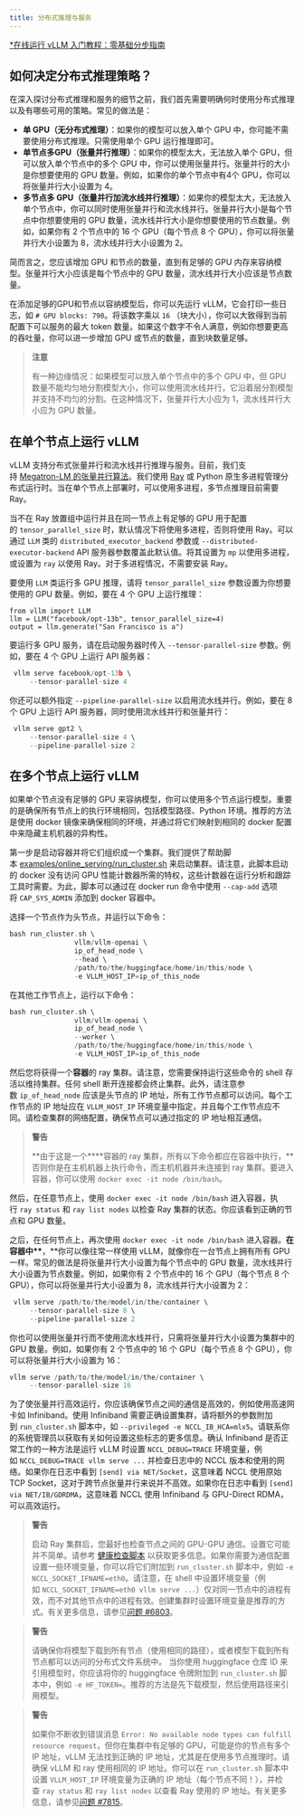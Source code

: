```yaml
---
title: 分布式推理与服务
---
```


[\*在线运行 vLLM 入门教程：零基础分步指南](https://openbayes.com/console/public/tutorials/rXxb5fZFr29?utm_source=vLLM-CNdoc&utm_medium=vLLM-CNdoc-V1&utm_campaign=vLLM-CNdoc-V1-25ap)

## 如何决定分布式推理策略？

在深入探讨分布式推理和服务的细节之前，我们首先需要明确何时使用分布式推理以及有哪些可用的策略。常见的做法是：

- **单 GPU（无分布式推理）**：如果你的模型可以放入单个 GPU 中，你可能不需要使用分布式推理。只需使用单个 GPU 运行推理即可。
- **单节点多GPU（张量并行推理）**：如果你的模型太大，无法放入单个 GPU，但可以放入单个节点中的多个 GPU 中，你可以使用张量并行。张量并行的大小是你想要使用的 GPU 数量。例如，如果你的单个节点中有4个 GPU，你可以将张量并行大小设置为 4。
- **多节点多 GPU（张量并行加流水线并行推理）**：如果你的模型太大，无法放入单个节点中，你可以同时使用张量并行和流水线并行。张量并行大小是每个节点中你想要使用的 GPU 数量，流水线并行大小是你想要使用的节点数量。例如，如果你有 2 个节点中的 16 个 GPU（每个节点 8 个 GPU），你可以将张量并行大小设置为 8，流水线并行大小设置为 2。

简而言之，您应该增加 GPU 和节点的数量，直到有足够的 GPU 内存来容纳模型。张量并行大小应该是每个节点中的 GPU 数量，流水线并行大小应该是节点数量。

在添加足够的GPU和节点以容纳模型后，你可以先运行 vLLM，它会打印一些日志，如 `# GPU blocks: 790`。将该数字乘以 `16` （块大小），你可以大致得到当前配置下可以服务的最大 token 数量。如果这个数字不令人满意，例如你想要更高的吞吐量，你可以进一步增加 GPU 或节点的数量，直到块数量足够。

> **注意**
> 
> 有一种边缘情况：如果模型可以放入单个节点中的多个 GPU 中，但 GPU 数量不能均匀地分割模型大小，你可以使用流水线并行，它沿着层分割模型并支持不均匀的分割。在这种情况下，张量并行大小应为 1，流水线并行大小应为 GPU 数量。

## 在单个节点上运行 vLLM

vLLM 支持分布式张量并行和流水线并行推理与服务。目前，我们支持 [Megatron-LM 的张量并行算法](https://arxiv.org/pdf/1909.08053.pdf)。我们使用 [Ray](https://github.com/ray-project/ray) 或 Python 原生多进程管理分布式运行时。当在单个节点上部署时，可以使用多进程，多节点推理目前需要 Ray。

当不在 Ray 放置组中运行并且在同一节点上有足够的 GPU 用于配置的 `tensor_parallel_size` 时，默认情况下将使用多进程，否则将使用 Ray。可以通过 `LLM` 类的 `distributed_executor_backend` 参数或 `--distributed-executor-backend` API 服务器参数覆盖此默认值。将其设置为 `mp` 以使用多进程，或设置为 `ray` 以使用 Ray。对于多进程情况，不需要安装 Ray。

要使用 `LLM` 类运行多 GPU 推理，请将 `tensor_parallel_size` 参数设置为你想要使用的 GPU 数量。例如，要在 4 个 GPU 上运行推理：

```plain
from vllm import LLM
llm = LLM("facebook/opt-13b", tensor_parallel_size=4)
output = llm.generate("San Francisco is a")
```

要运行多 GPU 服务，请在启动服务器时传入 `--tensor-parallel-size` 参数。例如，要在 4 个 GPU 上运行 API 服务器：

```go
 vllm serve facebook/opt-13b \
     --tensor-parallel-size 4
```

你还可以额外指定 `--pipeline-parallel-size` 以启用流水线并行。例如，要在 8 个 GPU 上运行 API 服务器，同时使用流水线并行和张量并行：

```go
 vllm serve gpt2 \
     --tensor-parallel-size 4 \
     --pipeline-parallel-size 2
```

## 在多个节点上运行 vLLM

如果单个节点没有足够的 GPU 来容纳模型，你可以使用多个节点运行模型。重要的是确保所有节点上的执行环境相同，包括模型路径、Python 环境。推荐的方法是使用 docker 镜像来确保相同的环境，并通过将它们映射到相同的 docker 配置中来隐藏主机机器的异构性。

第一步是启动容器并将它们组织成一个集群。我们提供了帮助脚本 [examples/online_serving/run_cluster.sh](https://github.com/vllm-project/vllm/blob/main/examples/online_serving/run_cluster.sh) 来启动集群。请注意，此脚本启动的 docker 没有访问 GPU 性能计数器所需的特权，这些计数器在运行分析和跟踪工具时需要。为此，脚本可以通过在 docker run 命令中使用 `--cap-add` 选项将 `CAP_SYS_ADMIN` 添加到 docker 容器中。

选择一个节点作为头节点，并运行以下命令：

```go
bash run_cluster.sh \
                vllm/vllm-openai \
                ip_of_head_node \
                --head \
                /path/to/the/huggingface/home/in/this/node \
                -e VLLM_HOST_IP=ip_of_this_node
```

在其他工作节点上，运行以下命令：

```go
bash run_cluster.sh \
                vllm/vllm-openai \
                ip_of_head_node \
                --worker \
                /path/to/the/huggingface/home/in/this/node \
                -e VLLM_HOST_IP=ip_of_this_node
```

然后您将获得一个**容器**的 ray 集群。请注意，您需要保持运行这些命令的 shell 存活以维持集群。任何 shell 断开连接都会终止集群。此外，请注意参数 `ip_of_head_node` 应该是头节点的 IP 地址，所有工作节点都可以访问。每个工作节点的 IP 地址应在 `VLLM_HOST_IP` 环境变量中指定，并且每个工作节点应不同。请检查集群的网络配置，确保节点可以通过指定的 IP 地址相互通信。

> **警告**
>
> **由于这是一个\*\***容器的 ray 集群，所有以下命令都应在容器中执行，\*\*否则你是在主机机器上执行命令，而主机机器并未连接到 ray 集群。要进入容器，你可以使用 `docker exec -it node /bin/bash`。

然后，在任意节点上，使用 `docker exec -it node /bin/bash` 进入容器，执行 `ray status` 和 `ray list nodes` 以检查 Ray 集群的状态。你应该看到正确的节点和 GPU 数量。

之后，在任何节点上，再次使用 `docker exec -it node /bin/bash` 进入容器。**在容器中\*\***，\*\*你可以像往常一样使用 vLLM，就像你在一台节点上拥有所有 GPU 一样。常见的做法是将张量并行大小设置为每个节点中的 GPU 数量，流水线并行大小设置为节点数量。例如，如果你有 2 个节点中的 16 个 GPU（每个节点 8 个 GPU），你可以将张量并行大小设置为 8，流水线并行大小设置为 2：

```go
 vllm serve /path/to/the/model/in/the/container \
     --tensor-parallel-size 8 \
     --pipeline-parallel-size 2
```

你也可以使用张量并行而不使用流水线并行，只需将张量并行大小设置为集群中的 GPU 数量。例如，如果你有 2 个节点中的 16 个 GPU（每个节点 8 个 GPU），你可以将张量并行大小设置为 16：

```go
vllm serve /path/to/the/model/in/the/container \
     --tensor-parallel-size 16
```

为了使张量并行高效运行，你应该确保节点之间的通信是高效的，例如使用高速网卡如 Infiniband。使用 Infiniband 需要正确设置集群，请将额外的参数附加到 `run_cluster.sh` 脚本中，如 `--privileged -e NCCL_IB_HCA=mlx5`。请联系你的系统管理员以获取有关如何设置这些标志的更多信息。确认 Infiniband 是否正常工作的一种方法是运行 vLLM 时设置 `NCCL_DEBUG=TRACE` 环境变量，例如 `NCCL_DEBUG=TRACE vllm serve ...` 并检查日志中的 NCCL 版本和使用的网络。如果你在日志中看到 `[send] via NET/Socket`，这意味着 NCCL 使用原始 TCP Socket，这对于跨节点张量并行来说并不高效。如果你在日志中看到 `[send] via NET/IB/GDRDMA`，这意味着 NCCL 使用 Infiniband 与 GPU-Direct RDMA，可以高效运行。

> **警告**
> 
> 启动 Ray 集群后，您最好也检查节点之间的 GPU-GPU 通信。设置它可能并不简单。请参考 [健康检查脚本](https://docs.vllm.ai/en/latest/getting_started/troubleshooting.html#troubleshooting-incorrect-hardware-driver) 以获取更多信息。如果你需要为通信配置设置一些环境变量，你可以将它们附加到 `run_cluster.sh` 脚本中，例如 `-e NCCL_SOCKET_IFNAME=eth0`。请注意，在 shell 中设置环境变量（例如 `NCCL_SOCKET_IFNAME=eth0 vllm serve ...`）仅对同一节点中的进程有效，而不对其他节点中的进程有效。创建集群时设置环境变量是推荐的方式。有关更多信息，请参见[问题 #6803](https://github.com/vllm-project/vllm/issues/6803#)。

> **警告**
> 
> 请确保你将模型下载到所有节点（使用相同的路径），或者模型下载到所有节点都可以访问的分布式文件系统中。
> 当你使用 huggingface 仓库 ID 来引用模型时，你应该将你的 huggingface 令牌附加到 `run_cluster.sh` 脚本中，例如 `-e HF_TOKEN=`。推荐的方法是先下载模型，然后使用路径来引用模型。

> **警告**
> 
> 如果你不断收到错误消息 `Error: No available node types can fulfill resource request`，但你在集群中有足够的 GPU，可能是你的节点有多个 IP 地址，vLLM 无法找到正确的 IP 地址，尤其是在使用多节点推理时。请确保 vLLM 和 ray 使用相同的 IP 地址。你可以在 `run_cluster.sh` 脚本中设置 `VLLM_HOST_IP` 环境变量为正确的 IP 地址（每个节点不同！），并检查 `ray status` 和 `ray list nodes` 以查看 Ray 使用的 IP 地址。有关更多信息，请参见[问题 #7815](https://github.com/vllm-project/vllm/issues/7815#)。
